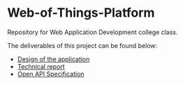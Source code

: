 # Web-of-Things-Platform
Repository for Web Application Development college class.

The deliverables of this project can be found below: 
- [Design of the application](diagrams/)
- [Technical report](https://anav238.github.io/Web-of-Things-Platform)
- [Open API Specification](https://app.swaggerhub.com/apis/htc53/WET-Updated/1.0.0-oas3)
